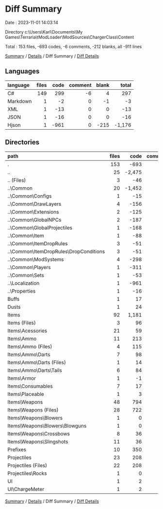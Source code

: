 # Diff Summary

Date : 2023-11-01 14:03:14

Directory c:\\Users\\Karl\\Documents\\My Games\\Terraria\\tModLoader\\ModSources\\ChargerClass\\Content

Total : 153 files,  -693 codes, -6 comments, -212 blanks, all -911 lines

[Summary](results.md) / [Details](details.md) / Diff Summary / [Diff Details](diff-details.md)

## Languages
| language | files | code | comment | blank | total |
| :--- | ---: | ---: | ---: | ---: | ---: |
| C# | 149 | 299 | -6 | 4 | 297 |
| Markdown | 1 | -2 | 0 | -1 | -3 |
| XML | 1 | -13 | 0 | 0 | -13 |
| JSON | 1 | -16 | 0 | 0 | -16 |
| Hjson | 1 | -961 | 0 | -215 | -1,176 |

## Directories
| path | files | code | comment | blank | total |
| :--- | ---: | ---: | ---: | ---: | ---: |
| . | 153 | -693 | -6 | -212 | -911 |
| .. | 25 | -2,475 | -27 | -399 | -2,901 |
| .. (Files) | 3 | -46 | -1 | -4 | -51 |
| ..\\Common | 20 | -1,452 | -26 | -180 | -1,658 |
| ..\\Common\\Configs | 1 | -15 | -3 | -3 | -21 |
| ..\\Common\\DrawLayers | 4 | -156 | -1 | -28 | -185 |
| ..\\Common\\Extensions | 2 | -125 | 0 | -6 | -131 |
| ..\\Common\\GlobalNPCs | 2 | -187 | -2 | -11 | -200 |
| ..\\Common\\GlobalProjectiles | 1 | -168 | -1 | -11 | -180 |
| ..\\Common\\Item | 1 | -88 | 0 | -2 | -90 |
| ..\\Common\\ItemDropRules | 3 | -51 | 0 | -15 | -66 |
| ..\\Common\\ItemDropRules\\DropConditions | 3 | -51 | 0 | -15 | -66 |
| ..\\Common\\ModSystems | 4 | -298 | -18 | -47 | -363 |
| ..\\Common\\Players | 1 | -311 | -1 | -54 | -366 |
| ..\\Common\\Sets | 1 | -53 | 0 | -3 | -56 |
| ..\\Localization | 1 | -961 | 0 | -215 | -1,176 |
| ..\\Properties | 1 | -16 | 0 | 0 | -16 |
| Buffs | 1 | 17 | 0 | 2 | 19 |
| Dusts | 1 | 24 | 0 | 5 | 29 |
| Items | 92 | 1,181 | 0 | 157 | 1,338 |
| Items (Files) | 3 | 96 | 0 | 13 | 109 |
| Items\\Acessories | 21 | 59 | 0 | 2 | 61 |
| Items\\Ammo | 11 | 213 | 0 | 29 | 242 |
| Items\\Ammo (Files) | 4 | 115 | 0 | 21 | 136 |
| Items\\Ammo\\Darts | 7 | 98 | 0 | 8 | 106 |
| Items\\Ammo\\Darts (Files) | 1 | 14 | 0 | 1 | 15 |
| Items\\Ammo\\Darts\\Tails | 6 | 84 | 0 | 7 | 91 |
| Items\\Armor | 1 | -1 | 0 | 0 | -1 |
| Items\\Consumables | 7 | 17 | 0 | 0 | 17 |
| Items\\Placeable | 1 | 3 | 0 | 0 | 3 |
| Items\\Weapons | 48 | 794 | 0 | 113 | 907 |
| Items\\Weapons (Files) | 28 | 722 | 0 | 111 | 833 |
| Items\\Weapons\\Blowers | 1 | 0 | 0 | -1 | -1 |
| Items\\Weapons\\Blowers\\Blowguns | 1 | 0 | 0 | -1 | -1 |
| Items\\Weapons\\Crossbows | 8 | 36 | 0 | 1 | 37 |
| Items\\Weapons\\Slingshots | 11 | 36 | 0 | 2 | 38 |
| Prefixes | 10 | 350 | 22 | 17 | 389 |
| Projectiles | 23 | 208 | -1 | 6 | 213 |
| Projectiles (Files) | 22 | 208 | -1 | 7 | 214 |
| Projectiles\\Rocks | 1 | 0 | 0 | -1 | -1 |
| UI | 1 | 2 | 0 | 0 | 2 |
| UI\\ChargeMeter | 1 | 2 | 0 | 0 | 2 |

[Summary](results.md) / [Details](details.md) / Diff Summary / [Diff Details](diff-details.md)